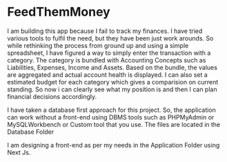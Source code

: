 # FeedThemMoney

I am building this app because I fail to track my finances. I have tried various tools to fulfil the need, but they have been just work arounds. So while rethinking the process from ground up and using a simple spreadsheet, I have figured a way to simply enter the transaction with a category. The category is bundled with Accounting Concepts such as Liabilities, Expenses, Income and Assets. Based on the bundle, the values are aggregated and actual account health is displayed. I can also set a estimated budget for each category which gives a comparision on current standing. So now i can clearly see what my position is and then I can plan financial decisions accordingly.

I have taken a database first approach for this project. So, the application can work without a front-end using DBMS tools such as PHPMyAdmin or MySQLWorkbench or Custom tool that you use. The files are located in the Database Folder

I am designing a front-end as per my needs in the Application Folder using Next Js.

